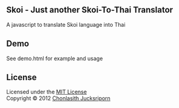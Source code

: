 ## Skoi - Just another Skoi-To-Thai Translator

A javascript to translate Skoi language into Thai

## Demo

See demo.html for example and usage

## License

Licensed under the [MIT License](http://creativecommons.org/licenses/MIT/)
<br/>Copyright &copy; 2012 [Chonlasith Jucksriporn](http://www.chonla.com)